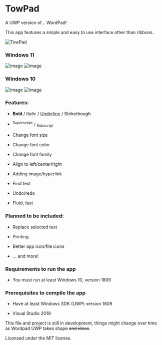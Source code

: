 # TowPad


A UWP version of... WordPad!

This app features a simple and easy to use interface other than ribbons.

![TowPad](https://user-images.githubusercontent.com/81253203/134414755-894fcb4c-cac1-4edb-af92-4be47a342177.png)

### Windows 11
![image](https://user-images.githubusercontent.com/81253203/135627983-c9b242ba-ad76-4134-8ed6-a57e3b477390.png)
![image](https://user-images.githubusercontent.com/81253203/135628613-bc40ed7d-bc5d-4c30-811a-57578f2a18d3.png)

### Windows 10
![image](https://user-images.githubusercontent.com/81253203/133136254-4df31e72-2f6e-4a3c-8d29-5d0806003bd5.png)
![image](https://user-images.githubusercontent.com/81253203/133136586-65c15c90-9469-485e-b845-9579472aaced.png)

### **Features:**

  - **Bold** / *Italic* / <ins>Underline</ins> / ~~Strikethough~~
  
  - <sup>Superscript</sup> / <sub>Subscript</sub>
  
  - Change font size
  
  - Change font color
  
  - Change font family
  
  - Align to left/center/right
  
  - Adding image/hyperlink
  
  - Find text
  
  - Undo/redo
  
  - Fluid, fast
  
### **Planned to be included:**

  - Replace selected text
  
  - Printing
  
  - Better app icon/file icons
  
  - ... and more!

### **Requirements to run the app**

  - You must run at least Windows 10, version 1809
  
### **Prerequisites to compile the app**

  - Have at least Windows SDK (UWP) version 1809
  
  - Visual Studio 2019
  
This file and project is still in development, things might change over time as Wordpad UWP takes shape ~~and ideas~~.

Licensed under the MIT license.
